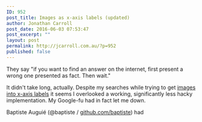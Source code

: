 ```yaml
---
ID: 952
post_title: Images as x-axis labels (updated)
author: Jonathan Carroll
post_date: 2016-06-03 07:53:47
post_excerpt: ""
layout: post
permalink: http://jcarroll.com.au/?p=952
published: false
---
```

They say "if you want to find an answer on the internet, first present a wrong one presented as fact. Then wait."

<!--more-->

It didn't take long, actually. Despite my searches while trying to get <a href="http://jcarroll.com.au/2016/06/02/images-as-x-axis-labels/" target="_blank">images into x-axis labels</a> it seems I overlooked a working, significantly less hacky implementation. My Google-fu had in fact let me down.

Baptiste Auguié (@baptiste / <a href="https://github.com/baptiste" target="_blank">github.com/baptiste</a>) had
